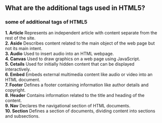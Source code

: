 ## What are the additional tags used in HTML5? 

### some of additional tags of HTML5

**1. Article**
    Represents an independent article with content separate from the rest of the site.
<br/>
**2. Aside**
    Describes content related to the main object of the web page but not its main intent.
<br/>
**3. Audio**
    Used to insert audio into an HTML webpage.
<br/>
**4. Canvas**
    Used to draw graphics on a web page using JavaScript.
<br/>
**5. Cetails**
    Used for initially hidden content that can be displayed interactively.
<br/>
**6. Embed**
    Embeds external multimedia content like audio or video into an HTML document.
<br/>
**7. Footer**
    Defines a footer containing information like author details and copyright.
<br/>
**8. Header**
    Contains information related to the title and heading of the content.
<br/>
**9. Nav**
    Declares the navigational section of HTML documents.
<br/>
**10. Section**
    Defines a section of documents, dividing content into sections and subsections.
